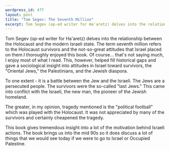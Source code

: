 ```yaml
--- 
wordpress_id: 477
layout: post
title: "Tom Segev: The Seventh Million"
excerpt: Tom Segev (op-ed writer for Ha'aretz) delves into the relationship between the Holocaust and the modern Israeli state.  The term seventh million refers to the Holocaust survivors and the not-so-great attitudes that Israel placed on them.
---
```

Tom Segev (op-ed writer for Ha'aretz) delves into the relationship between the Holocaust and the modern Israeli state.  The term seventh million refers to the Holocaust survivors and the not-so-great attitudes that Israel placed on them.<!--more-->I thoroughly enjoyed this book.  Of course... that's not saying much, I enjoy most of what I read.  This, however, helped fill historical gaps and gave a sociological insight into attitudes in Israel toward survivors, the &quot;Oriental Jews,&quot; the Palestinians, and the Jewish diaspora.

To one extent - it is a battle between the Jew and the Israeli.  The Jews are a persecuted people.  The survivors were the so-called &quot;last Jews.&quot;  This came into conflict with the Israeli, the new man, the pioneer of the Jewish homeland.

The greater, in my opinion, tragedy mentioned is the &quot;political football&quot; which was played with the Holocaust.  It was not appreciated by many of the survivors and certainly cheapened the tragedy.

This book gives tremendous insight into a lot of the motivation behind Israeli actions.  The book brings us into the mid 90s so it does discuss a lot of things that we would see today if we were to go to Israel or Occupied Palestine.
